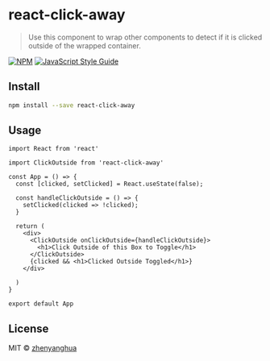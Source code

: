 # react-click-away

> Use this component to wrap other components to detect if it is clicked outside of the wrapped container.

[![NPM](https://img.shields.io/npm/v/react-click-away.svg)](https://www.npmjs.com/package/react-click-away) [![JavaScript Style Guide](https://img.shields.io/badge/code_style-standard-brightgreen.svg)](https://standardjs.com)

## Install

```bash
npm install --save react-click-away
```

## Usage

```tsx
import React from 'react'

import ClickOutside from 'react-click-away'

const App = () => {
  const [clicked, setClicked] = React.useState(false);

  const handleClickOutside = () => {
    setClicked(clicked => !clicked);
  }

  return (
    <div>
      <ClickOutside onClickOutside={handleClickOutside}>
        <h1>Click Outside of this Box to Toggle</h1>
      </ClickOutside>
      {clicked && <h1>Clicked Outside Toggled</h1>}
    </div>

  )
}

export default App
```

## License

MIT © [zhenyanghua](https://github.com/zhenyanghua)
